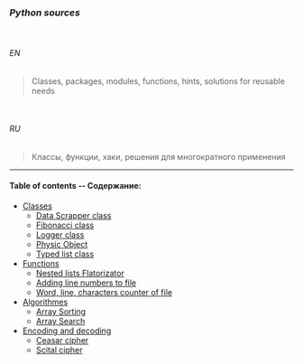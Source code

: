 ### _Python sources_

<br>

###### *EN*

> Classes, packages, modules, functions, hints, solutions for reusable needs

<br>

###### *RU*

> Классы, функции, хаки, решения для многократного применения

___


#### Table of contents -- Содержание:

* [Classes](classes_py/)
	+ [Data Scrapper class](classes_py/data_scraper.py)
	+ [Fibonacci class](classes_py/fibonacci.py)
	+ [Logger class](classes_py/logger.py)
	+ [Physic Object](classes_py/physic_object.py)
	+ [Typed list class](classes_py/typed_list.py)
* [Functions](funcs_py/)
	+ [Nested lists Flatorizator](flatten.py)
	+ [Adding line numbers to file](line_numbers.py)
	+ [Word, line, characters counter of file](py_wc.py)
* [Algorithmes](pyalgos/)
	+ [Array Sorting](pysort.py)
	+ [Array Search](pysearch.py)
* [Encoding and decoding](pyencode/)
	+ [Ceasar cipher](caesar.py)
	+ [Scital cipher](scital.py)

